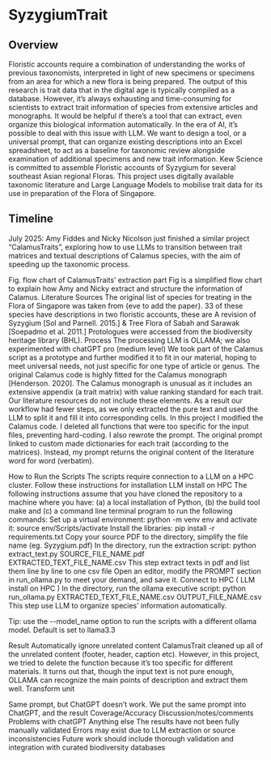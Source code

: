 # SyzygiumTrait

## Overview
Floristic accounts require a combination of understanding the works of previous taxonomists, interpreted in light of new specimens or specimens from an area for which a new flora is being prepared. The output of this research is trait data that in the digital age is typically compiled as a database. 
However, it’s always exhausting and time-consuming for scientists to extract trait information of species from extensive articles and monographs. It would be helpful if there’s a tool that can extract, even organize this biological information automatically. 
In the era of AI, it’s possible to deal with this issue with LLM. We want to design a tool, or a universal prompt, that can organize existing descriptions into an Excel spreadsheet, to act as a baseline for taxonomic review alongside examination of additional specimens and new trait information. 
Kew Science is committed to assemble Floristic accounts of Syzygium for several southeast Asian regional Floras. This project uses digitally available taxonomic literature and Large Language Models to mobilise trait data for its use in preparation of the Flora of Singapore.

## Timeline
July 2025: Amy Fiddes and Nicky Nicolson just finished a similar project “CalamusTraits”, exploring how to use LLMs to transition between trait matrices and textual descriptions of Calamus species, with the aim of speeding up the taxonomic process. 

Fig. flow chart of CalamusTraits’ extraction part
Fig is a simplified flow chart to explain how Amy and Nicky extract and structure the information of Calamus. 
Literature Sources
The original list of species for treating in the Flora of Singapore was taken from {eve to add the paper}. 33 of these species have descriptions in two floristic accounts, these are A revision of Syzygium [Sol and Parnell. 2015.] & Tree Flora of Sabah and Sarawak [Soepadmo et al. 2011.] Protologues were accessed from the biodiversity heritage library (BHL). 
Process
The processing LLM is OLLAMA; we also experimented with chatGPT pro (medium level)
We took part of the Calamus script as a prototype and further modified it to fit in our material, hoping to meet universal needs, not just specific for one type of article or genus. The original Calamus code is highly fitted for the Calamus monograph [Henderson. 2020]. The Calamus monograph is unusual as it includes an extensive appendix (a trait matrix) with value ranking standard for each trait. Our literature resources do not include these elements. As a result our workflow had fewer steps, as we only extracted the pure text and used the LLM to split it and fill it into corresponding cells. 
In this project I modified the Calamus code. I deleted all functions that were too specific for the input files, preventing hard-coding. I also rewrote the prompt. The original prompt linked to custom made dictionaries for each trait (according to the matrices). Instead, my prompt returns the original content of the literature word for word (verbatim). 

How to Run the Scripts
The scripts require connection to a LLM on a HPC cluster. Follow these instructions for installation LLM install on HPC
The following instructions assume that you have cloned the repository to a machine where you have: (a) a local installation of Python, (b) the build tool make and (c) a command line terminal program to run the following commands:
Set up a virtual environment: python -m venv env and activate it: source env/Scripts/activate
Install the libraries: pip install -r requirements.txt
Copy your source PDF to the directory, simplify the file name (eg. Syzygium.pdf)
In the directory, run the extraction script:  python extract_text.py SOURCE_FILE_NAME.pdf EXTRACTED_TEXT_FILE_NAME.csv 
This step extract texts in pdf and list them line by line to one csv file
Open an editor, modify the PROMPT section in run_ollama.py to meet your demand, and save it.
Connect to HPC ( LLM install on HPC )
In the directory, run the ollama executive script:  python run_ollama.py EXTRACTED_TEXT_FILE_NAME.csv OUTPUT_FILE_NAME.csv
This step use LLM to organize species’ information automatically.


Tip: use the --model_name option to run the scripts with a different ollama model. Default is set to llama3.3

Result
Automatically ignore unrelated content
CalamusTrait cleaned up all of the unrelated content (footer, header, caption etc). However, in this project, we tried to delete the function because it’s too specific for different materials. 
It turns out that, though the input text is not pure enough, OLLAMA can recognize the main points of description and extract them well.
Transform unit

Same prompt, but ChatGPT doesn’t work.
We put the same prompt into ChatGPT, and the result 
Coverage/Accuracy
Discussion/notes/comments
Problems with chatGPT
Anything else
The results have not been fully manually validated
Errors may exist due to LLM extraction or source inconsistencies
Future work should include thorough validation and integration with curated biodiversity databases
